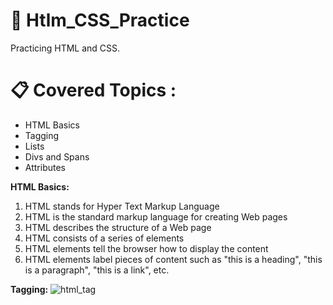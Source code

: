 # :blue_book: Htlm_CSS_Practice 
Practicing HTML and CSS.
# :clipboard: Covered Topics :

- HTML Basics
- Tagging
- Lists
- Divs and Spans
- Attributes

**HTML Basics:**
1. HTML stands for Hyper Text Markup Language
2. HTML is the standard markup language for creating Web pages
3. HTML describes the structure of a Web page
4. HTML consists of a series of elements
5. HTML elements tell the browser how to display the content
6. HTML elements label pieces of content such as "this is a heading", "this is a paragraph", "this is a link", etc.

**Tagging:**
![html_tag](https://user-images.githubusercontent.com/26630930/100834915-f1b76980-3496-11eb-9fac-2e117f4a60dd.JPG)



